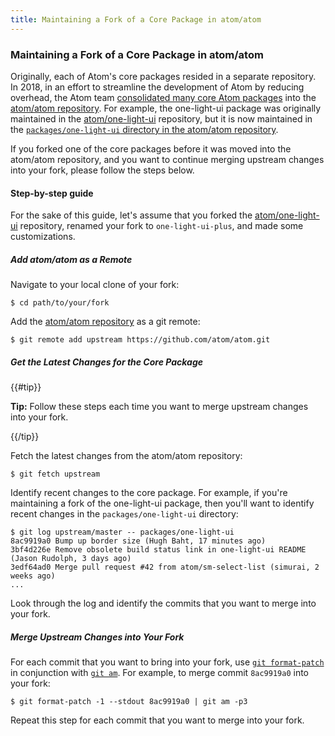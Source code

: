 ```yaml
---
title: Maintaining a Fork of a Core Package in atom/atom
---
```


### Maintaining a Fork of a Core Package in atom/atom

Originally, each of Atom's core packages resided in a separate repository. In 2018, in an effort to streamline the development of Atom by reducing overhead, the Atom team [consolidated many core Atom packages][consolidation] into the [atom/atom repository][atom-repo]. For example, the one-light-ui package was originally maintained in the [atom/one-light-ui][one-light-ui-repo] repository, but it is now maintained in the [`packages/one-light-ui` directory in the atom/atom repository][one-light-ui-dir].

If you forked one of the core packages before it was moved into the atom/atom repository, and you want to continue merging upstream changes into your fork, please follow the steps below.

#### Step-by-step guide

For the sake of this guide, let's assume that you forked the [atom/one-light-ui][one-light-ui-repo] repository, renamed your fork to `one-light-ui-plus`, and made some customizations.

##### Add atom/atom as a Remote

Navigate to your local clone of your fork:

```command-line
$ cd path/to/your/fork
```

Add the [atom/atom repository][atom-repo] as a git remote:

```command-line
$ git remote add upstream https://github.com/atom/atom.git
```

##### Get the Latest Changes for the Core Package

{{#tip}}

**Tip:** Follow these steps each time you want to merge upstream changes into your fork.

{{/tip}}

Fetch the latest changes from the atom/atom repository:

```command-line
$ git fetch upstream
```

Identify recent changes to the core package. For example, if you're maintaining a fork of the one-light-ui package, then you'll want to identify recent changes in the `packages/one-light-ui` directory:

```command-line
$ git log upstream/master -- packages/one-light-ui
8ac9919a0 Bump up border size (Hugh Baht, 17 minutes ago)
3bf4d226e Remove obsolete build status link in one-light-ui README (Jason Rudolph, 3 days ago)
3edf64ad0 Merge pull request #42 from atom/sm-select-list (simurai, 2 weeks ago)
...
```

Look through the log and identify the commits that you want to merge into your fork.

##### Merge Upstream Changes into Your Fork

For each commit that you want to bring into your fork, use [`git format-patch`][git-format-patch] in conjunction with [`git am`][git-am]. For example, to merge commit `8ac9919a0` into your fork:

```command-line
$ git format-patch -1 --stdout 8ac9919a0 | git am -p3
```

Repeat this step for each commit that you want to merge into your fork.

[atom-repo]: https://github.com/atom/atom
[one-light-ui-repo]: https://github.com/atom/one-light-ui
[one-light-ui-dir]: https://github.com/atom/atom/tree/master/packages/one-light-ui
[consolidation]: https://github.com/atom/atom/blob/master/docs/rfcs/003-consolidate-core-packages.md
[git-am]: https://git-scm.com/docs/git-am
[git-format-patch]: https://git-scm.com/docs/git-format-patch
